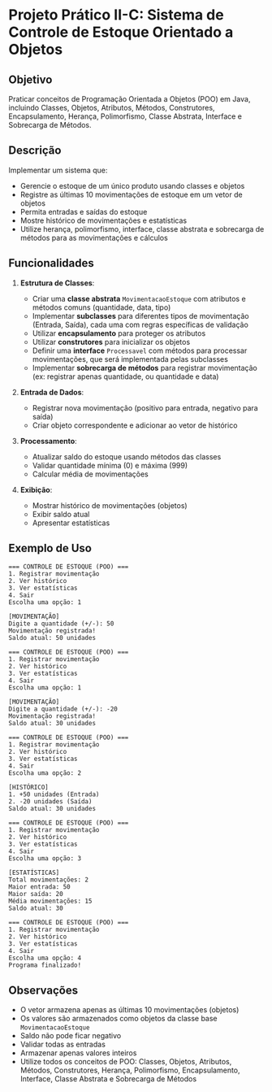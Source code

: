 # Projeto Prático II-C: Sistema de Controle de Estoque Orientado a Objetos

## Objetivo
Praticar conceitos de Programação Orientada a Objetos (POO) em Java, incluindo Classes, Objetos, Atributos, Métodos, Construtores, Encapsulamento, Herança, Polimorfismo, Classe Abstrata, Interface e Sobrecarga de Métodos.

## Descrição
Implementar um sistema que:
- Gerencie o estoque de um único produto usando classes e objetos
- Registre as últimas 10 movimentações de estoque em um vetor de objetos
- Permita entradas e saídas do estoque
- Mostre histórico de movimentações e estatísticas
- Utilize herança, polimorfismo, interface, classe abstrata e sobrecarga de métodos para as movimentações e cálculos

## Funcionalidades
1. **Estrutura de Classes**:
   - Criar uma **classe abstrata** `MovimentacaoEstoque` com atributos e métodos comuns (quantidade, data, tipo)
   - Implementar **subclasses** para diferentes tipos de movimentação (Entrada, Saída), cada uma com regras específicas de validação
   - Utilizar **encapsulamento** para proteger os atributos
   - Utilizar **construtores** para inicializar os objetos
   - Definir uma **interface** `Processavel` com métodos para processar movimentações, que será implementada pelas subclasses
   - Implementar **sobrecarga de métodos** para registrar movimentação (ex: registrar apenas quantidade, ou quantidade e data)

2. **Entrada de Dados**:
   - Registrar nova movimentação (positivo para entrada, negativo para saída)
   - Criar objeto correspondente e adicionar ao vetor de histórico

3. **Processamento**:
   - Atualizar saldo do estoque usando métodos das classes
   - Validar quantidade mínima (0) e máxima (999)
   - Calcular média de movimentações

4. **Exibição**:
   - Mostrar histórico de movimentações (objetos)
   - Exibir saldo atual
   - Apresentar estatísticas

## Exemplo de Uso
```
=== CONTROLE DE ESTOQUE (POO) ===
1. Registrar movimentação
2. Ver histórico
3. Ver estatísticas
4. Sair
Escolha uma opção: 1

[MOVIMENTAÇÃO]
Digite a quantidade (+/-): 50
Movimentação registrada!
Saldo atual: 50 unidades

=== CONTROLE DE ESTOQUE (POO) ===
1. Registrar movimentação
2. Ver histórico
3. Ver estatísticas
4. Sair
Escolha uma opção: 1

[MOVIMENTAÇÃO]
Digite a quantidade (+/-): -20
Movimentação registrada!
Saldo atual: 30 unidades

=== CONTROLE DE ESTOQUE (POO) ===
1. Registrar movimentação
2. Ver histórico
3. Ver estatísticas
4. Sair
Escolha uma opção: 2

[HISTÓRICO]
1. +50 unidades (Entrada)
2. -20 unidades (Saída)
Saldo atual: 30 unidades

=== CONTROLE DE ESTOQUE (POO) ===
1. Registrar movimentação
2. Ver histórico
3. Ver estatísticas
4. Sair
Escolha uma opção: 3

[ESTATÍSTICAS]
Total movimentações: 2
Maior entrada: 50
Maior saída: 20
Média movimentações: 15
Saldo atual: 30

=== CONTROLE DE ESTOQUE (POO) ===
1. Registrar movimentação
2. Ver histórico
3. Ver estatísticas
4. Sair
Escolha uma opção: 4
Programa finalizado!
```

## Observações
- O vetor armazena apenas as últimas 10 movimentações (objetos)
- Os valores são armazenados como objetos da classe base `MovimentacaoEstoque`
- Saldo não pode ficar negativo
- Validar todas as entradas
- Armazenar apenas valores inteiros
- Utilize todos os conceitos de POO: Classes, Objetos, Atributos, Métodos, Construtores, Herança, Polimorfismo, Encapsulamento, Interface, Classe Abstrata e Sobrecarga de Métodos
